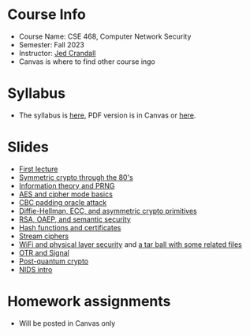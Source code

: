 

# Course Info

- Course Name: CSE 468, Computer Network Security
- Semester: Fall 2023
- Instructor: [Jed Crandall](https://jedcrandall.github.io)
- Canvas is where to find other course ingo

# Syllabus

- The syllabus is [here](https://jedcrandall.github.io/courses/cse468fall2023/syllabus.html), PDF version is in Canvas or [here](https://jedcrandall.github.io/courses/cse468fall2023/syllabus.pdf).

# Slides

- [First lecture](firstlecture.pdf)
- [Symmetric crypto through the 80's](symmetricryptothru80s.pdf)
- [Information theory and PRNG](informationtheoryprng.pdf)
- [AES and cipher mode basics](aesciphermodes.pdf)
- [CBC padding oracle attack](cbcpaddingoracle.pdf)
- [Diffie-Hellman, ECC, and asymmetric crypto primitives](dheccetc.pdf)
- [RSA, OAEP, and semantic security](rsaandattacks.pdf)
- [Hash functions and certificates](hashfunctionscerts.pdf)
- [Stream ciphers](streamcipherswifi.pdf)
- [WiFi and physical layer security](wifisecurityandphysical.pdf) and [a tar ball with some related files](physicalandwifipcaps.tgz)
- [OTR and Signal](otrandsignal.pdf)
- [Post-quantum crypto](postquantum.pdf)
- [NIDS intro](nidsintro.pdf)

# Homework assignments

- Will be posted in Canvas only

